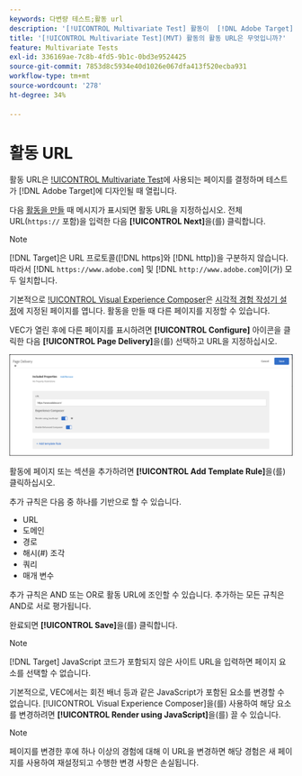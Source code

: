 ```yaml
---
keywords: 다변량 테스트;활동 url
description: '[!UICONTROL Multivariate Test] 활동이  [!DNL Adobe Target]을(를) 사용하여 디자인될 때 열리는 테스트에 사용되는 페이지를 결정하는 활동 URL을 지정하는 방법을 알아봅니다.'
title: '[!UICONTROL Multivariate Test](MVT) 활동의 활동 URL은 무엇입니까?'
feature: Multivariate Tests
exl-id: 336169ae-7c8b-4fd5-9b1c-0bd3e9524425
source-git-commit: 7853d8c5934e40d1026e067dfa413f520ecba931
workflow-type: tm+mt
source-wordcount: '278'
ht-degree: 34%

---
```


# 활동 URL

활동 URL은 [!UICONTROL Multivariate Test](MVT)에 사용되는 페이지를 결정하며 테스트가 [!DNL Adobe Target]에 디자인될 때 열립니다.

다음 [활동을 만들](/help/main/c-activities/c-multivariate-testing/t-create-multivariate-test/create-multivariate-test.md) 때 메시지가 표시되면 활동 URL을 지정하십시오. 전체 URL(`https://` 포함)을 입력한 다음 **[!UICONTROL Next]**&#x200B;을(를) 클릭합니다.

>[!NOTE]
>
>[!DNL Target]은 URL 프로토콜([!DNL https]와 [!DNL http])을 구분하지 않습니다. 따라서 [!DNL `https://www.adobe.com`] 및 [!DNL `http://www.adobe.com`]이(가) 모두 일치합니다.

기본적으로 [!UICONTROL Visual Experience Composer](VEC)은 [시각적 경험 작성기 설정](/help/main/administrating-target/visual-experience-composer-set-up.md)에 지정된 페이지를 엽니다. 활동을 만들 때 다른 페이지를 지정할 수 있습니다.

VEC가 열린 후에 다른 페이지를 표시하려면 **[!UICONTROL Configure]** 아이콘을 클릭한 다음 **[!UICONTROL Page Delivery]**&#x200B;을(를) 선택하고 URL을 지정하십시오.

![페이지 전달 대화 상자](/help/main/c-activities/c-multivariate-testing/t-create-multivariate-test/assets/url-config.png)

활동에 페이지 또는 섹션을 추가하려면 **[!UICONTROL Add Template Rule]**&#x200B;을(를) 클릭하십시오.

추가 규칙은 다음 중 하나를 기반으로 할 수 있습니다.

* URL
* 도메인
* 경로
* 해시(#) 조각
* 쿼리
* 매개 변수

추가 규칙은 AND 또는 OR로 활동 URL에 조인할 수 있습니다. 추가하는 모든 규칙은 AND로 서로 평가됩니다.

완료되면 **[!UICONTROL Save]**&#x200B;을(를) 클릭합니다.

>[!NOTE]
>
>[!DNL Target] JavaScript 코드가 포함되지 않은 사이트 URL을 입력하면 페이지 요소를 선택할 수 없습니다.

기본적으로, VEC에서는 회전 배너 등과 같은 JavaScript가 포함된 요소를 변경할 수 없습니다. [!UICONTROL Visual Experience Composer]을(를) 사용하여 해당 요소를 변경하려면 **[!UICONTROL Render using JavaScript]**&#x200B;을(를) 끌 수 있습니다.

>[!NOTE]
>
>페이지를 변경한 후에 하나 이상의 경험에 대해 이 URL을 변경하면 해당 경험은 새 페이지를 사용하여 재설정되고 수행한 변경 사항은 손실됩니다.
